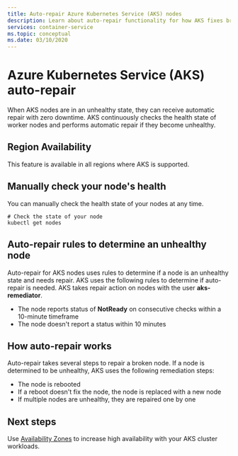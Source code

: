 ```yaml
---
title: Auto-repair Azure Kubernetes Service (AKS) nodes 
description: Learn about auto-repair functionality for how AKS fixes broken worker nodes.
services: container-service
ms.topic: conceptual
ms.date: 03/10/2020
---
```


# Azure Kubernetes Service (AKS) auto-repair

When AKS nodes are in an unhealthy state, they can receive automatic repair with zero downtime. AKS continuously checks the health state of worker nodes and performs automatic repair if they become unhealthy.

## Region Availability

This feature is available in all regions where AKS is supported.

## Manually check your node's health

You can manually check the health state of your nodes at any time.  

```azurecli-interactive
# Check the state of your node
kubectl get nodes
```

## Auto-repair rules to determine an unhealthy node

Auto-repair for AKS nodes uses rules to determine if a node is an unhealthy state and needs repair. AKS uses the following rules to determine if auto-repair is needed.  AKS takes repair action on nodes with the user **aks-remediator**.  

* The node reports status of **NotReady** on consecutive checks within a 10-minute timeframe
* The node doesn't report a status within 10 minutes

## How auto-repair works

Auto-repair takes several steps to repair a broken node.  If a node is determined to be unhealthy, AKS uses the following remediation steps:

* The node is rebooted
* If a reboot doesn't fix the node, the node is replaced with a new node
* If multiple nodes are unhealthy, they are repaired one by one

## Next steps

Use [Availability Zones](availability-zones) to increase high availability with your AKS cluster workloads.

<!-- LINKS - External -->

<!-- LINKS - Internal -->
[availability-zones]: ./availability-zones.md

